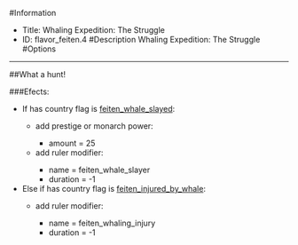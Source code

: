 #Information
 - Title: Whaling Expedition: The Struggle
 - ID: flavor_feiten.4
#Description
Whaling Expedition: The Struggle
#Options

___
##What a hunt!

###Efects:<ul><li>If has country flag is [feiten_whale_slayed](../flags/feiten_whale_slayed.md):</li><ul><li>add prestige or monarch power:</li><ul><li>amount = 25</li></ul><li>add ruler modifier:</li><ul><li>name = feiten_whale_slayer</li><li>duration = -1</li></ul></ul><li>Else if has country flag is [feiten_injured_by_whale](../flags/feiten_injured_by_whale.md):</li><ul><li>add ruler modifier:</li><ul><li>name = feiten_whaling_injury</li><li>duration = -1</li></ul></ul></ul>
